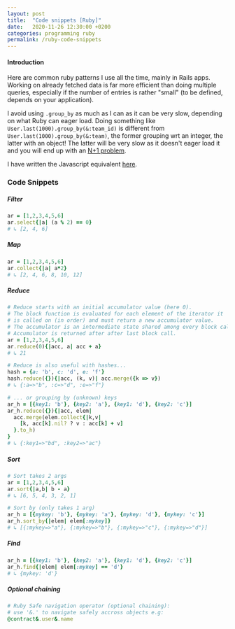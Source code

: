 ```yaml
---
layout: post
title:  "Code snippets [Ruby]"
date:   2020-11-26 12:30:00 +0200
categories: programming ruby
permalink: /ruby-code-snippets
---
```


#### Introduction
Here are common ruby patterns I use all the time, mainly in Rails apps.
Working on already fetched data is far more efficient than doing multiple queries, especially if the number of entries is rather "small" (to be defined, depends on your application).

I avoid using `.group_by` as much as I can as it can be very slow, depending on what Ruby can eager load. Doing something like `User.last(1000).group_by(&:team_id)` is different from `User.last(1000).group_by(&:team)`, the former grouping wrt an integer, the latter with an object! The latter will be very slow as it doesn't eager load it and you will end up with an [N+1 problem](https://guides.rubyonrails.org/active_record_querying.html#eager-loading-associations).

I have written the Javascript equivalent [here](/javascript-code-snippets).

### Code Snippets

##### Filter
```ruby
ar = [1,2,3,4,5,6]
ar.select{|a| (a % 2) == 0}
# ↳ [2, 4, 6]
```

##### Map
```ruby
ar = [1,2,3,4,5,6]
ar.collect{|a| a*2}
# ↳ [2, 4, 6, 8, 10, 12]
```

##### Reduce
```ruby
# Reduce starts with an initial accumulator value (here 0).
# The block function is evaluated for each element of the iterator it
# is called on (in order) and must return a new accumulator value.
# The accumulator is an intermediate state shared among every block call.
# Accumulator is returned after after last block call.
ar = [1,2,3,4,5,6]
ar.reduce(0){|acc, a| acc + a}
# ↳ 21

# Reduce is also useful with hashes...
hash = {a: 'b', c: 'd', e: 'f'}
hash.reduce({}){|acc, (k, v)| acc.merge({k => v})
# ↳ {:a=>"b", :c=>"d", :e=>"f"}

# ... or grouping by (unknown) keys
ar_h = [{key1: 'b'}, {key2: 'a'}, {key1: 'd'}, {key2: 'c'}]
ar_h.reduce({}){|acc, elem|
  acc.merge(elem.collect{|k,v|
    [k, acc[k].nil? ? v : acc[k] + v]
  }.to_h)
}
# ↳ {:key1=>"bd", :key2=>"ac"}
```

##### Sort
```ruby
# Sort takes 2 args
ar = [1,2,3,4,5,6]
ar.sort{|a,b| b - a}
# ↳ [6, 5, 4, 3, 2, 1]

# Sort by (only takes 1 arg)
ar_h = [{mykey: 'b'}, {mykey: 'a'}, {mykey: 'd'}, {mykey: 'c'}]
ar_h.sort_by{|elem| elem[:mykey]}
# ↳ [{:mykey=>"a"}, {:mykey=>"b"}, {:mykey=>"c"}, {:mykey=>"d"}]
```

##### Find
```ruby
ar_h = [{key1: 'b'}, {key2: 'a'}, {key1: 'd'}, {key2: 'c'}]
ar_h.find{|elem| elem[:mykey] == 'd'}
# ↳ {mykey: 'd'}
```

##### Optional chaining
```ruby
# Ruby Safe navigation operator (optional chaining):
# use '&.' to navigate safely accross objects e.g:
@contract&.user&.name
```